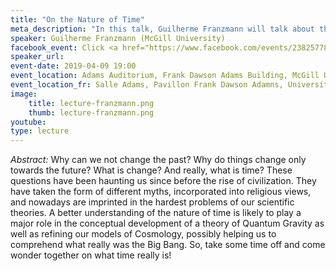 ```yaml
---
title: "On the Nature of Time"
meta_description: "In this talk, Guilherme Franzmann will talk about the nature of time itself and how understanding time plays a key role in understanding Quantum Gravity, Cosmology and the Big Bang." 
speaker: Guilherme Franzmann (McGill University) 
facebook_event: Click <a href="https://www.facebook.com/events/2382577808639277/">here</a> for the facebook event!
speaker_url: 
event-date: 2019-04-09 19:00
event_location: Adams Auditorium, Frank Dawson Adams Building, McGill University, 3450 Rue University, Montréal, QC H3A 2A7
event_location_fr: Salle Adams, Pavillon Frank Dawson Adamns, Université McGill, 3450 Rue University, Montréal, QC H3A 2A7
image:
    title: lecture-franzmann.png
    thumb: lecture-franzmann.png
youtube: 
type: lecture
---
```

*Abstract:*
Why can we not change the past? Why do things change only towards the future? What is change? And really, what is time? These questions have been haunting us since before the rise of civilization. They have taken the form of different myths, incorporated into religious views, and nowadays are imprinted in the hardest problems of our scientific theories. A better understanding of the nature of time is likely to play a major role in the conceptual development of a theory of Quantum Gravity as well as refining our models of Cosmology, possibly helping us to comprehend what really was the Big Bang. So, take some time off and come wonder together on what time really is!
<br/>
<img src="http://www.physics.mcgill.ca/~outreach/images/fdamap.png" class="thumbnail" alt=""/><br/>
